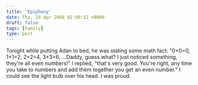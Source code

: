 ```yaml
---
title: 'Epiphany'
date: Thu, 24 Apr 2008 01:09:32 +0000
draft: false
tags: [Family]
type: post
---
```


Tonight while putting Adan to bed, he was stating some math fact: "0+0=0, 1+1=2, 2+2=4, 3+3=6, ...Daddy, guess what? I just noticed something, they're all even numbers!" I replied, "that's very good. You're right, any time you take to numbers and add them together you get an even number." I could see the light bulb over his head. I was proud.